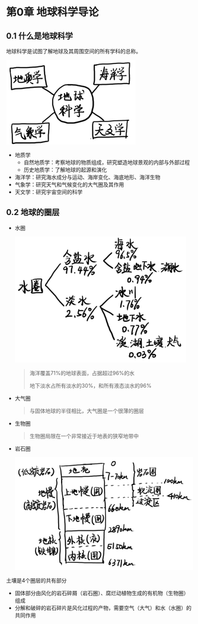 # 第0章 地球科学导论

## 0.1 什么是地球科学

地球科学是试图了解地球及其周围空间的所有学科的总称。

![image-20201115011523834](img/p001.png)

* 地质学
  * 自然地质学：考察地球的物质组成，研究塑造地球景观的内部与外部过程
  * 历史地质学：了解地球的起源和演化
* 海洋学：研究海水成分与运动、海岸变化、海底地形、海洋生物
* 气象学：研究天气和气候变化的大气圈及其作用
* 天文学：研究宇宙空间的科学

## 0.2 地球的圈层

* 水圈

  ![image-20201115012236524](img/p002.png)

  > 海洋覆盖71%的地球表面，占据超过96%的水
  >
  > 地下淡水占所有淡水的30%，和所有液态淡水的96%

* 大气圈

  > 与固体地球的半径相比，大气圈是一个很薄的圈层

* 生物圈

  > 生物圈局限在一个非常接近于地表的狭窄地带中

* 岩石圈

  ![image-20201115014235494](img/p003.png)

土壤是4个圈层的共有部分

* 固体部分由风化的岩石碎屑（岩石圈）、腐烂动植物生成的有机物（生物圈）组成
* 分解和破碎的岩石碎片是风化过程的产物，需要空气（大气）和水（水圈）的共同作用




